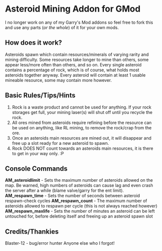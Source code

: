 Asteroid Mining Addon for GMod
==============================

I no longer work on any of my Garry's Mod addons so feel free to fork this and use any parts (*or the whole*) of it for your own mods.

How does it work?
-----------------
Asteroids spawn which contain resources/minerals of varying rarity and mining difficulty. 
Some resources take longer to mine than others, some appear less/more often than others, and so on. 
Every single asteroid contains a percentage of rock, which is of course, what holds most asteroids together anyway.
Every asteroid will contain at least 1 usable mineable resource, some may contain more however.

Basic Rules/Tips/Hints
----------------------
1) Rock is a waste product and cannot be used for anything. If your rock storages get full, your mining laser(s) will shut off until you recycle the rock.
2) All ores mined from asteroids require refining before the resource can be used on anything, like RL mining, to remove the rock/crap from the ore.
3) Once an asteroids main resources are mined out, it will disappear and free up a slot ready for a new asteroid to spawn. 
4) Rock DOES NOT count towards an asteroids main resources, it is there to get in your way only. :P


Console Commands
----------------
**AM_asteroidlimit** - Sets the maximum number of asteroids allowed on the map. Be warned, high numbers of asteroids can cause lag and even crash the server after a while (blame valve/garry for the ent limit).
**AM_respawn_time** - Sets the number of seconds between asteroid respawn-check cycles
**AM_respawn_count** - The maximum number of asteroids allowed to respawn per cycle (this is not always reached however)
**AM_respawn_maxlife** - Sets the number of minutes an asteroid can be left untouched for, before deleting itself and freeing up an asteroid spawn slot

Credits/Thankies
----------------
Blaster-12 - bug/error hunter
Anyone else who I forgot!